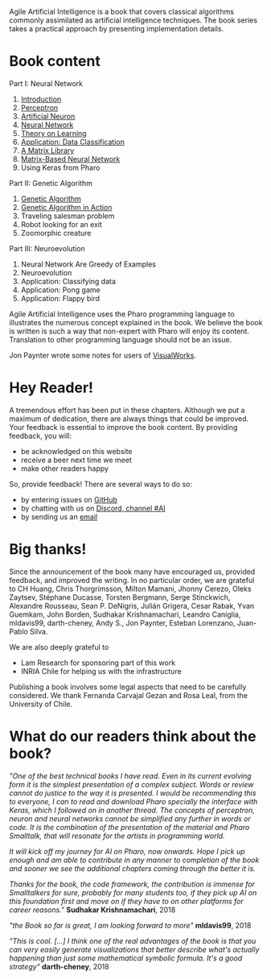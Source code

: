 
Agile Artificial Intelligence is a book that covers classical algorithms commonly assimilated as artificial intelligence techniques. The book series takes a practical approach by presenting implementation details. 

# Book content

Part I: Neural Network
1. [Introduction](./book/build/01-Introduction.html)
1. [Perceptron](./book/build/02-Perceptron.html)
1. [Artificial Neuron](./book/build/03-Neuron.html)
1. [Neural Network](./book/build/04-NeuralNetwork.html)
1. [Theory on Learning](./book/build/05-Learning.html)
1. [Application: Data Classification](./book/build/06-Data.html)
1. [A Matrix Library](./book/build/07-MatrixLibrary.html)
1. [Matrix-Based Neural Network](./book/build/08-MatrixNN.html)
1. Using Keras from Pharo

Part II: Genetic Algorithm
1. [Genetic Algorithm](./book/build/10-GeneticAlgorithm.html)
1. [Genetic Algorithm in Action](./book/build/11-GAExamples.html)
1. Traveling salesman problem
1. Robot looking for an exit
1. Zoomorphic creature

Part III: Neuroevolution
1. Neural Network Are Greedy of Examples
1. Neuroevolution
1. Application: Classifying data
1. Application: Pong game
1. Application: Flappy bird

Agile Artificial Intelligence uses the Pharo programming language to illustrates the numerous concept explained in the book. We believe the book is written is such a way that non-expert with Pharo will enjoy its content. Translation to other programming language should not be an issue.

Jon Paynter wrote some notes for users of [VisualWorks](./noteForVWUsers.txt).

# Hey Reader!

A tremendous effort has been put in these chapters. Although we put a maximum of dedication, there are always things that could be improved. Your feedback is essential to improve the book content. By providing feedback, you will:

- be acknowledged on this website
- receive a beer next time we meet
- make other readers happy

So, provide feedback! There are several ways to do so: 

- by entering issues on [GitHub](https://github.com/AgileArtificialIntelligence)
- by chatting with us on [Discord, channel #AI](http://pharo.org/community)
- by sending us an [email](mailto:alexandre.bergel@me.com)

# Big thanks!
Since the announcement of the book many have encouraged us, provided feedback, and improved the writing. In no particular order, we are grateful to 
CH Huang, Chris Thorgrimsson, Milton Mamani, Jhonny Cerezo, Oleks Zaytsev, Stéphane Ducasse, Torsten Bergmann, Serge Stinckwich, Alexandre Rousseau, Sean P. DeNigris, Julián Grigera, Cesar Rabak, Yvan Guemkam, John Borden, Sudhakar Krishnamachari, Leandro Caniglia, mldavis99, darth-cheney, Andy S., Jon Paynter, Esteban Lorenzano, Juan-Pablo Silva.

We are also deeply grateful to 
- Lam Research for sponsoring part of this work
- INRIA Chile for helping us with the infrastructure

Publishing a book involves some legal aspects that need to be carefully considered. We thank Fernanda Carvajal Gezan and Rosa Leal, from the University of Chile.

# What do our readers think about the book?

_"One of the best technical books I have read. Even in its current evolving form it is the simplest presentation of a complex subject. Words or review cannot do justice to the way it is presented. I would be recommending this to everyone, I can to read and download Pharo specially the interface with Keras, which I followed on in another thread.  The concepts of perceptron, neuron and neural networks cannot be simplified any further in words or code. It is the combination of the presentation of the material and Pharo Smalltalk, that will resonate for the artists in programming world._

_It will kick off my journey for AI on Pharo, now onwards. Hope I pick up enough and am able to contribute in any manner to completion of the book and sooner we see the additional chapters coming through the better it is._

_Thanks for the book, the code framework, the contribution is immense for Smalltalkers for sure, probably for many students too, if they pick up AI on this foundation first and move on if they have to on other platforms for career reasons."_ **Sudhakar Krishnamachari**, 2018

_"the Book so far is great, I am looking forward to more"_ **mldavis99**, 2018

_"This is cool. [...] I think one of the real advantages of the book is that you can very easily generate visualizations that better describe what's actually happening than just some mathematical symbolic formula. It's a good strategy"_ **darth-cheney**, 2018


